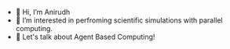 - 👋 Hi, I’m Anirudh
- 👀 I’m interested in perfroming scientific simulations with parallel computing.
- 🌱 Let's talk about Agent Based Computing!  

<!---
AnirudhPotturi/AnirudhPotturi is a ✨ special ✨ repository because its `README.md` (this file) appears on your GitHub profile.
You can click the Preview link to take a look at your changes.
--->
